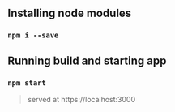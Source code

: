 ## Installing node modules
### `npm i --save`

## Running build and starting app
### `npm start`

> served at https://localhost:3000
